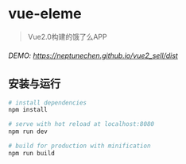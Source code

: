 # vue-eleme

> Vue2.0构建的饿了么APP

###### DEMO: https://neptunechen.github.io/vue2_sell/dist

## 安装与运行

``` bash
# install dependencies
npm install

# serve with hot reload at localhost:8080
npm run dev

# build for production with minification
npm run build

```